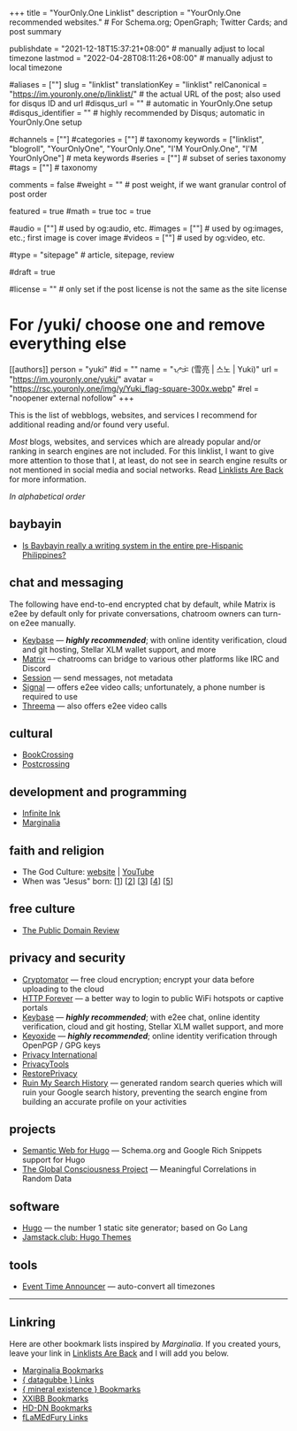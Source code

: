 +++
title = "YourOnly.One Linklist"
description = "YourOnly.One recommended websites."                                                    # For Schema.org; OpenGraph; Twitter Cards; and post summary

publishdate = "2021-12-18T15:37:21+08:00"                                        # manually adjust to local timezone
lastmod = "2022-04-28T08:11:26+08:00"                                        # manually adjust to local timezone

#aliases = [""]
slug = "linklist"
translationKey = "linklist"
relCanonical = "https://im.youronly.one/p/linklist/"                                                   # the actual URL of the post; also used for disqus ID and url
#disqus_url = ""                                                    # automatic in YourOnly.One setup
#disqus_identifier = ""                                             # highly recommended by Disqus; automatic in YourOnly.One setup

#channels = [""]
#categories = [""]                                                   # taxonomy
keywords = ["linklist", "blogroll", "YourOnlyOne", "YourOnly.One", "I'M YourOnly.One", "I'M YourOnlyOne"]                                                     # meta keywords
#series = [""]                                                       # subset of series taxonomy
#tags = [""]                                                         # taxonomy

comments = false
#weight = ""                                                        # post weight, if we want granular control of post order

featured = true
#math = true
toc = true

#audio = [""]                                                        # used by og:audio, etc.
#images = [""]                                                       # used by og:images, etc.; first image is cover image
#videos = [""]                                                       # used by og:video, etc.

#type = "sitepage"                                                           # article, sitepage, review

#draft = true

#license = ""                                                       # only set if the post license is not the same as the site license

# For /yuki/ choose one and remove everything else
[[authors]]
  person = "yuki"
  #id = ""
  name = "ᜌᜓᜃᜒ (雪亮 | 스노 | Yuki)"
  url = "https://im.youronly.one/yuki/"
  avatar = "https://rsc.youronly.one/img/y/Yuki_flag-square-300x.webp"
  #rel = "noopener external nofollow"
+++

This is the list of webblogs, websites, and services I recommend for additional reading and/or found very useful.

<!--more-->

*Most* blogs, websites, and services which are already popular and/or ranking in search engines are not included. For this linklist, I want to give more attention to those that I, at least, do not see in search engine results or not mentioned in social media and social networks. Read [Linklists Are Back](https://im.youronly.one/techmagus/linklists-are-back-2021353) for more information.

*In alphabetical order*

## baybayin

- [Is Baybayin really a writing system in the entire pre-Hispanic Philippines?](https://www.quora.com/Is-Baybayin-really-a-writing-system-in-the-entire-pre-hispanic-Philippines-Whats-the-basis-for-making-it-a-national-writing-system-if-pre-hispanic-kingdoms-weren-t-homogenous/answer/Christopher-Ray-Miller)

## chat and messaging

The following have end-to-end encrypted chat by default, while Matrix is e2ee by default only for private conversations, chatroom owners can turn-on e2ee manually.

- [Keybase](https://keybase.io) — ***highly recommended***; with online identity verification, cloud and git hosting, Stellar XLM wallet support, and more
- [Matrix](https://matrix.org) — chatrooms can bridge to various other platforms like IRC and Discord
- [Session](https://getsession.org) — send messages, not metadata
- [Signal](https://signal.org) — offers e2ee video calls; unfortunately, a phone number is required to use
- [Threema](https://threema.ch/en) — also offers e2ee video calls

## cultural

- [BookCrossing](https://www.bookcrossing.com)
- [Postcrossing](https://www.postcrossing.com)

## development and programming

- [Infinite Ink](https://www.ii.com)
- [Marginalia](https://www.marginalia.nu)

## faith and religion

- The God Culture: [website](https://www.thegodculture.com) | [YouTube](https://www.youtube.com/channel/UCK_iDwUHcRA0h_TdUHP8zwg)
- When was "Jesus" born: [[1](http://www.yhrim.com/Teaching_Documents/Yahushas_Earthly_Birth_Month_~_2-5996_-_may_2014.pdf)] [[2](https://excellent-valley.org/Communion/Communion_Folder/2_05_Pentecost.htm)] [[3](https://www.youtube.com/watch?v=Kw1eg9XlG6A)] [[4](https://www.youtube.com/watch?v=Y-OCC1XVGe0)] [[5](https://www.youtube.com/watch?v=vpYFD-7BuuM)]

## free culture

- [The Public Domain Review](https://publicdomainreview.org)

## privacy and security

- [Cryptomator](https://cryptomator.org) — free cloud encryption; encrypt your data before uploading to the cloud
- [HTTP Forever](http://httpforever.com) — a better way to login to public WiFi hotspots or captive portals
- [Keybase](https://keybase.io) — ***highly recommended***; with e2ee chat, online identity verification, cloud and git hosting, Stellar XLM wallet support, and more
- [Keyoxide](https://keyoxide.org) — ***highly recommended***; online identity verification through OpenPGP / GPG keys
- [Privacy International](https://privacyinternational.org)
- [PrivacyTools](https://www.privacytools.io)
- [RestorePrivacy](https://restoreprivacy.com)
- [Ruin My Search History](https://proprivacy.com/tools/ruinmysearchhistory) — generated random search queries which will ruin your Google search history, preventing the search engine from building an accurate profile on your activities

## projects

- [Semantic Web for Hugo](https://semweb.youronly.one) — Schema.org and Google Rich Snippets support for Hugo
- [The Global Consciousness Project](https://gcpdot.com) — Meaningful Correlations in Random Data

## software

- [Hugo](https://gohugo.io) — the number 1 static site generator; based on Go Lang
- [Jamstack.club: Hugo Themes](https://jamstack.club/#ssg=hugo)

## tools

- [Event Time Announcer](https://www.timeanddate.com/worldclock/fixedform.html) — auto-convert all timezones

---

## Linkring

Here are other bookmark lists inspired by *Marginalia*. If you created yours, leave your link in [Linklists Are Back](https://im.youronly.one/techmagus/linklists-are-back-2021353) and I will add you below.

- [Marginalia Bookmarks](https://memex.marginalia.nu/links/bookmarks.gmi)
- [{ datagubbe } Links](https://datagubbe.se/links/)
- [{ mineral existence } Bookmarks](https://mineralexistence.com/bookmarks.html)
- [XXIBB Bookmarks](https://wiki.xxiivv.com/site/bookmarks.html)
- [HD-DN Bookmarks](https://hd-dn.com/bookmarks/)
- [fLaMEdFury Links](https://flamedfury.com/links/)</a>
